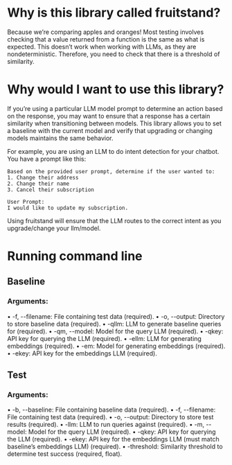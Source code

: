 # Why is this library called fruitstand?

Because we’re comparing apples and oranges! Most testing involves checking that a value returned from a function is the same as what is expected. This doesn’t work when working with LLMs, as they are nondeterministic. Therefore, you need to check that there is a threshold of similarity.

# Why would I want to use this library?

If you’re using a particular LLM model prompt to determine an action based on the response, you may want to ensure that a response has a certain similarity when transitioning between models. This library allows you to set a baseline with the current model and verify that upgrading or changing models maintains the same behavior.

For example, you are using an LLM to do intent detection for your chatbot. You have a prompt like this:

```
Based on the provided user prompt, determine if the user wanted to:
1. Change their address
2. Change their name
3. Cancel their subscription

User Prompt:
I would like to update my subscription.
```

Using fruitstand will ensure that the LLM routes to the correct intent as you upgrade/change your llm/model.

# Running command line

## Baseline

### Arguments:

• -f, --filename: File containing test data (required).
• -o, --output: Directory to store baseline data (required).
• -qllm: LLM to generate baseline queries for (required).
• -qm, --model: Model for the query LLM (required).
• -qkey: API key for querying the LLM (required).
• -ellm: LLM for generating embeddings (required).
• -em: Model for generating embeddings (required).
• -ekey: API key for the embeddings LLM (required).

## Test

### Arguments:

• -b, --baseline: File containing baseline data (required).
• -f, --filename: File containing test data (required).
• -o, --output: Directory to store test results (required).
• -llm: LLM to run queries against (required).
• -m, --model: Model for the query LLM (required).
• -qkey: API key for querying the LLM (required).
• -ekey: API key for the embeddings LLM (must match baseline’s embeddings LLM) (required).
• -threshold: Similarity threshold to determine test success (required, float).
